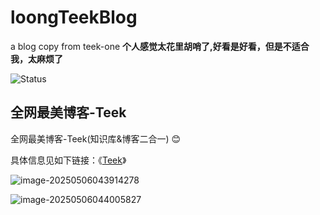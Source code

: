 # loongTeekBlog
a blog copy from teek-one 
**个人感觉太花里胡哨了,好看是好看，但是不适合我，太麻烦了**

![Status](https://flveboy.github.io/status-service/badge/loongTeekBlog/offline.svg)


## 全网最美博客-Teek

全网最美博客-Teek(知识库&博客二合一) 😊

具体信息见如下链接：《[Teek](https://onedayxyy.cn/teek)》

![image-20250506043914278](https://onedayxyy.cn/images/image-20250506043914278.png)

![image-20250506044005827](https://onedayxyy.cn/images/image-20250506044005827.png)

